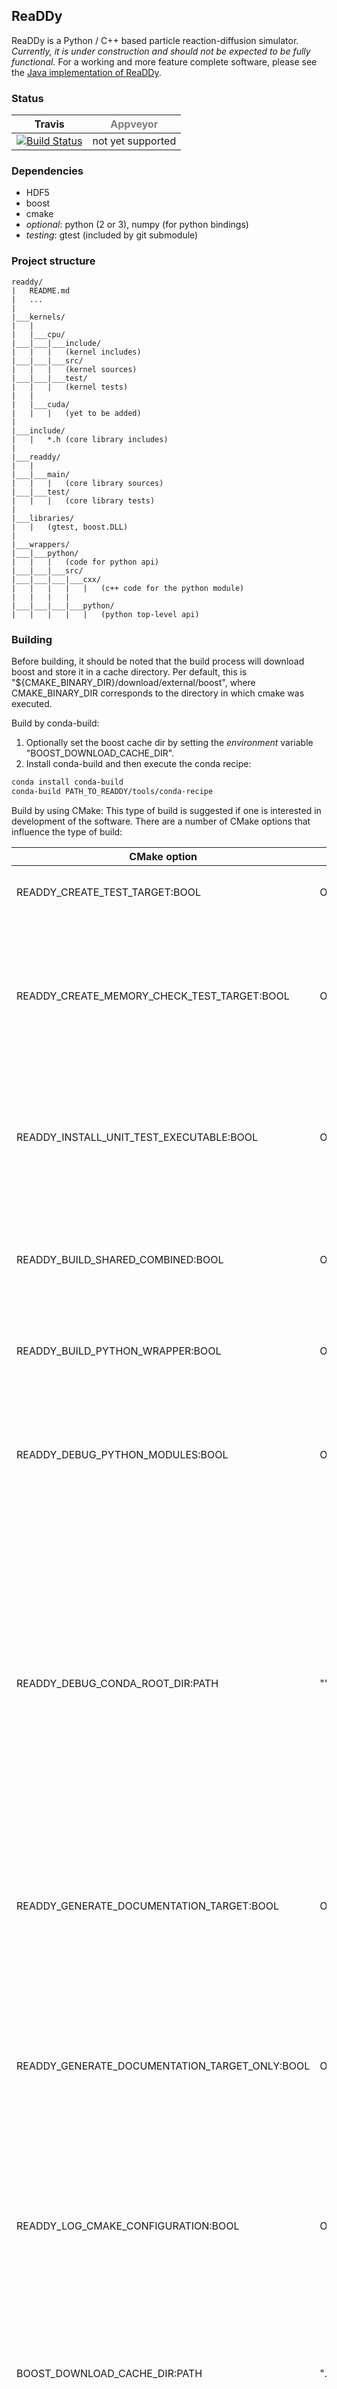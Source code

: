 ## ReaDDy

ReaDDy is a Python / C++ based particle reaction-diffusion simulator.
*Currently, it is under construction and should not be expected to be fully functional.* For a working and more feature complete software, please see the [Java implementation of ReaDDy](https://github.com/readdy/readdy_java).

### Status
| Travis | <span style="color:gray;">Appveyor</span> |
| --- | --- |
|[![Build Status](https://travis-ci.org/readdy/readdy.svg?branch=master)](https://travis-ci.org/readdy/readdy) | not yet supported |

### Dependencies
- HDF5
- boost
- cmake
- *optional*: python (2 or 3), numpy (for python bindings)
- *testing*: gtest (included by git submodule)

### Project structure
```
readdy/
|   README.md
|   ...
|
|___kernels/
|   |
|   |___cpu/
|___|___|___include/
|   |   |   (kernel includes)
|___|___|___src/
|   |   |   (kernel sources)
|___|___|___test/
|   |   |   (kernel tests)
|   |
|   |___cuda/
|   |   |   (yet to be added)
|
|___include/
|   |   *.h (core library includes)
|
|___readdy/
|   |
|___|___main/
|   |   |   (core library sources)
|___|___test/
|   |   |   (core library tests)
|
|___libraries/
|   |   (gtest, boost.DLL)
|
|___wrappers/
|___|___python/
|   |   |   (code for python api)
|___|___|___src/
|___|___|___|___cxx/
|   |   |   |   |   (c++ code for the python module)
|   |   |   |
|___|___|___|___python/
|   |   |   |   |   (python top-level api)

```
### Building

Before building, it should be noted that the build process will download
boost and store it in a cache directory. Per default, this is "${CMAKE_BINARY_DIR}/download/external/boost", where CMAKE_BINARY_DIR corresponds to the directory in which cmake was executed.

Build by conda-build:
  1. Optionally set the boost cache dir by setting the *environment* variable "BOOST_DOWNLOAD_CACHE_DIR".
  2. Install conda-build and then execute the conda recipe:
```bash
conda install conda-build
conda-build PATH_TO_READDY/tools/conda-recipe
```

Build by using CMake: This type of build is suggested if one is interested in development of the software. There are a number of CMake options that influence the type of build:

| CMake option | Default value | Description |
| --- | --- | --- |
| READDY_CREATE_TEST_TARGET:BOOL | ON | Determining if the test targets should be generated. |
| READDY_CREATE_MEMORY_CHECK_TEST_TARGET:BOOL | OFF | Determining if the test targets should be additionally called through valgrind. Requires the previous option to be ON and valgrind to be installed. |
| READDY_INSTALL_UNIT_TEST_EXECUTABLE:BOOL | OFF | Determining if the unit test executables should be installed. This is option is mainly important for the conda recipe. |
| READDY_BUILD_SHARED_COMBINED:BOOL | OFF | Determining if the core library should be built monolithically or as separated shared libraries. |
| READDY_BUILD_PYTHON_WRAPPER:BOOL | ON | Determining if the python wrapper should be built. |
| READDY_DEBUG_PYTHON_MODULES:BOOL | OFF | If this flag is set to ON, the generated python module will be placed in-source rather than in the output directory to enable faster development. |
| READDY_DEBUG_CONDA_ROOT_DIR:PATH | "" | This option is to be used in conjunction with the previous option and only has effect if it is set to ON. It should point to the conda environment which is used for development and then effects the output directory of the binary files such that they get compiled directly into the respective environment. |
| READDY_GENERATE_DOCUMENTATION_TARGET:BOOL | OFF | Determines if the documentation target should be generated or not, which, if generated, can be called by "make doc". |
| READDY_GENERATE_DOCUMENTATION_TARGET_ONLY:BOOL | OFF | This option has the same effect as the previous option, just that it does not need any dependencies other than doxygen to be fulfilled and generates the documentation target exclusively. |
| READDY_LOG_CMAKE_CONFIGURATION:BOOL | OFF | This option determines if the status of relevant cmake cache variables should be logged at configuration time or not. |
| BOOST_DOWNLOAD_CACHE_DIR:PATH | "./download/external/boost" | Cache variable determining the boost cache dir. If one can expect the output directory to be cleaned regularly, one should set this path to some other location. |
| READDY_KERNELS_TO_TEST:STRING | "SingleCPU,CPU" | Comma separated list of kernels against which the core library should be tested within the test targets. |
| *advanced*: INCLUDE_PERFORMANCE_TESTS:BOOL | OFF | Flag indicating if the performance tests should be part of the unit test target or not. |

After having configured the cmake cache variables, one can invoke cmake and make and compile the project.

Altogether, a shell script invoking cmake with modified parameters in an environment with multiple python versions could look like [this](tools/dev/configure.sh).
